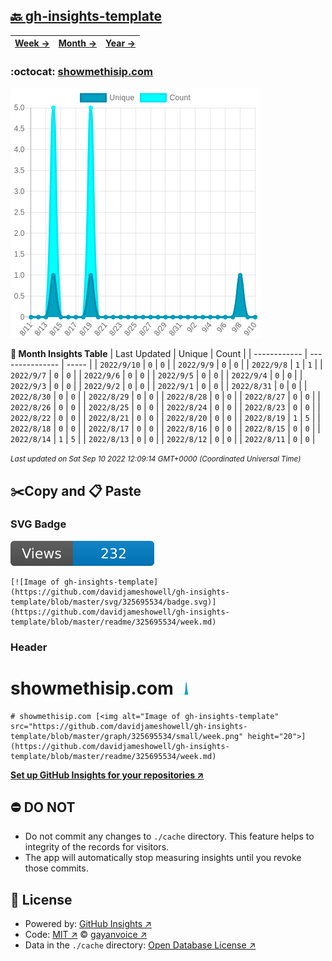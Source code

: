 ## [🔙 gh-insights-template](https://github.com/davidjameshowell/gh-insights-template)
| [**Week →**](https://github.com/davidjameshowell/gh-insights-template/blob/master/readme/325695534/week.md) | [**Month →**](https://github.com/davidjameshowell/gh-insights-template/blob/master/readme/325695534/month.md) | [**Year →**](https://github.com/davidjameshowell/gh-insights-template/blob/master/readme/325695534/year.md) |
 | ------------ | --------------- | ----- |

### :octocat: [showmethisip.com](https://github.com/davidjameshowell/showmethisip.com)
![Image of gh-insights-template](https://github.com/davidjameshowell/gh-insights-template/blob/master/graph/325695534/large/month.png)

**:calendar: Month Insights Table**
| Last Updated | Unique | Count |
 | ------------ | --------------- | ----- |
 | `2022/9/10` |  `0` | `0` |
 | `2022/9/9` |  `0` | `0` |
 | `2022/9/8` |  `1` | `1` |
 | `2022/9/7` |  `0` | `0` |
 | `2022/9/6` |  `0` | `0` |
 | `2022/9/5` |  `0` | `0` |
 | `2022/9/4` |  `0` | `0` |
 | `2022/9/3` |  `0` | `0` |
 | `2022/9/2` |  `0` | `0` |
 | `2022/9/1` |  `0` | `0` |
 | `2022/8/31` |  `0` | `0` |
 | `2022/8/30` |  `0` | `0` |
 | `2022/8/29` |  `0` | `0` |
 | `2022/8/28` |  `0` | `0` |
 | `2022/8/27` |  `0` | `0` |
 | `2022/8/26` |  `0` | `0` |
 | `2022/8/25` |  `0` | `0` |
 | `2022/8/24` |  `0` | `0` |
 | `2022/8/23` |  `0` | `0` |
 | `2022/8/22` |  `0` | `0` |
 | `2022/8/21` |  `0` | `0` |
 | `2022/8/20` |  `0` | `0` |
 | `2022/8/19` |  `1` | `5` |
 | `2022/8/18` |  `0` | `0` |
 | `2022/8/17` |  `0` | `0` |
 | `2022/8/16` |  `0` | `0` |
 | `2022/8/15` |  `0` | `0` |
 | `2022/8/14` |  `1` | `5` |
 | `2022/8/13` |  `0` | `0` |
 | `2022/8/12` |  `0` | `0` |
 | `2022/8/11` |  `0` | `0` |

<small><i>Last updated on Sat Sep 10 2022 12:09:14 GMT+0000 (Coordinated Universal Time)</i></small>

## ✂️Copy and 📋 Paste
### SVG Badge
[![Image of gh-insights-template](https://github.com/davidjameshowell/gh-insights-template/blob/master/svg/325695534/badge.svg)](https://github.com/davidjameshowell/gh-insights-template/blob/master/readme/325695534/week.md)
```readme
[![Image of gh-insights-template](https://github.com/davidjameshowell/gh-insights-template/blob/master/svg/325695534/badge.svg)](https://github.com/davidjameshowell/gh-insights-template/blob/master/readme/325695534/week.md)
```
### Header
# showmethisip.com [<img alt="Image of gh-insights-template" src="https://github.com/davidjameshowell/gh-insights-template/blob/master/graph/325695534/small/week.png" height="20">](https://github.com/davidjameshowell/gh-insights-template/blob/master/readme/325695534/week.md)
```readme
# showmethisip.com [<img alt="Image of gh-insights-template" src="https://github.com/davidjameshowell/gh-insights-template/blob/master/graph/325695534/small/week.png" height="20">](https://github.com/davidjameshowell/gh-insights-template/blob/master/readme/325695534/week.md)
```
[**Set up GitHub Insights for your repositories ↗️**](https://github.com/gayanvoice/github-insights)
## ⛔ DO NOT
- Do not commit any changes to `./cache` directory. This feature helps to integrity of the records for visitors.
- The app will automatically stop measuring insights until you revoke those commits.
## 📄 License
- Powered by: [GitHub Insights ↗️](https://github.com/gayanvoice/github-insights)
- Code: [MIT ↗️](./LICENSE) © [gayanvoice ↗️](https://github.com/gayanvoice)
- Data in the `./cache` directory: [Open Database License ↗️](https://opendatacommons.org/licenses/odbl/1-0/)
